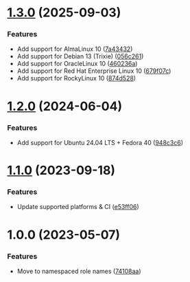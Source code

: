 # [1.3.0](https://github.com/de-it-krachten/ansible-role-nginx_docker/compare/v1.2.0...v1.3.0) (2025-09-03)


### Features

* Add support for AlmaLinux 10 ([7a43432](https://github.com/de-it-krachten/ansible-role-nginx_docker/commit/7a43432945fdc9d5da79981a7160cf1c68426bb4))
* Add support for Debian 13 (Trixie) ([056c261](https://github.com/de-it-krachten/ansible-role-nginx_docker/commit/056c261fc69af35c13ddec34c5004226763e0397))
* Add support for OracleLinux 10 ([460236a](https://github.com/de-it-krachten/ansible-role-nginx_docker/commit/460236ae9be6512a1a582a8480a7412e922c0f6f))
* Add support for Red Hat Enterprise Linux 10 ([679f07c](https://github.com/de-it-krachten/ansible-role-nginx_docker/commit/679f07ccbb0e91419e855b5417e16a792f4d7784))
* Add support for RockyLinux 10 ([874d528](https://github.com/de-it-krachten/ansible-role-nginx_docker/commit/874d528ee8ddaccb57cd769186690c3e31e72298))

# [1.2.0](https://github.com/de-it-krachten/ansible-role-nginx_docker/compare/v1.1.0...v1.2.0) (2024-06-04)


### Features

* Add support for Ubuntu 24.04 LTS + Fedora 40 ([948c3c6](https://github.com/de-it-krachten/ansible-role-nginx_docker/commit/948c3c6969a64ca9efc35e9d3df5b75279eaec4e))

# [1.1.0](https://github.com/de-it-krachten/ansible-role-nginx_docker/compare/v1.0.0...v1.1.0) (2023-09-18)


### Features

* Update supported platforms & CI ([e53ff06](https://github.com/de-it-krachten/ansible-role-nginx_docker/commit/e53ff063723f57ac99d8736ece128b280fc59a56))

# 1.0.0 (2023-05-07)


### Features

* Move to namespaced role names ([74108aa](https://github.com/de-it-krachten/ansible-role-nginx_docker/commit/74108aa3ed2292178fb0add79b9b0f12f918d86e))
